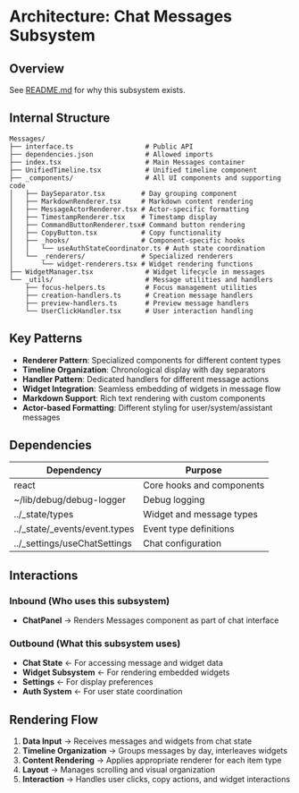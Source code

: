 # Architecture: Chat Messages Subsystem

## Overview
See [README.md](./README.md) for why this subsystem exists.

## Internal Structure

```
Messages/
├── interface.ts                  # Public API
├── dependencies.json             # Allowed imports
├── index.tsx                     # Main Messages container
├── UnifiedTimeline.tsx           # Unified timeline component
├── _components/                  # All UI components and supporting code
│   ├── DaySeparator.tsx         # Day grouping component
│   ├── MarkdownRenderer.tsx     # Markdown content rendering
│   ├── MessageActorRenderer.tsx # Actor-specific formatting
│   ├── TimestampRenderer.tsx    # Timestamp display
│   ├── CommandButtonRenderer.tsx# Command button rendering
│   ├── CopyButton.tsx           # Copy functionality
│   ├── _hooks/                  # Component-specific hooks
│   │   └── useAuthStateCoordinator.ts # Auth state coordination
│   └── _renderers/              # Specialized renderers
│       └── widget-renderers.tsx # Widget rendering functions
├── WidgetManager.tsx             # Widget lifecycle in messages
└── _utils/                       # Message utilities and handlers
    ├── focus-helpers.ts          # Focus management utilities
    ├── creation-handlers.ts      # Creation message handlers
    ├── preview-handlers.ts       # Preview message handlers
    └── UserClickHandler.tsx      # User interaction handling
```

## Key Patterns

- **Renderer Pattern**: Specialized components for different content types
- **Timeline Organization**: Chronological display with day separators
- **Handler Pattern**: Dedicated handlers for different message actions
- **Widget Integration**: Seamless embedding of widgets in message flow
- **Markdown Support**: Rich text rendering with custom components
- **Actor-based Formatting**: Different styling for user/system/assistant messages

## Dependencies

| Dependency | Purpose |
|------------|---------|
| react | Core hooks and components |
| ~/lib/debug/debug-logger | Debug logging |
| ../\_state/types | Widget and message types |
| ../\_state/\_events/event.types | Event type definitions |
| ../\_settings/useChatSettings | Chat configuration |

## Interactions

### Inbound (Who uses this subsystem)
- **ChatPanel** → Renders Messages component as part of chat interface

### Outbound (What this subsystem uses)
- **Chat State** ← For accessing message and widget data
- **Widget Subsystem** ← For rendering embedded widgets
- **Settings** ← For display preferences
- **Auth System** ← For user state coordination

## Rendering Flow

1. **Data Input** → Receives messages and widgets from chat state
2. **Timeline Organization** → Groups messages by day, interleaves widgets
3. **Content Rendering** → Applies appropriate renderer for each item type
4. **Layout** → Manages scrolling and visual organization
5. **Interaction** → Handles user clicks, copy actions, and widget interactions